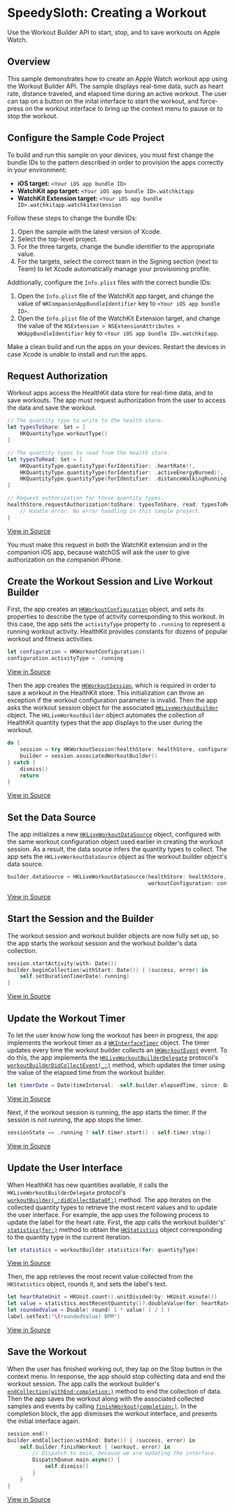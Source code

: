 # SpeedySloth: Creating a Workout

Use the Workout Builder API to start, stop, and to save workouts on Apple Watch.

## Overview

This sample demonstrates how to create an Apple Watch workout app using the Workout Builder API. The sample displays real-time data, such as heart rate, distance traveled, and elapsed time during an active workout. The user can tap on a button on the inital interface to start the workout, and force-press on the workout interface to bring up the context menu to pause or to stop the workout.

## Configure the Sample Code Project

To build and run this sample on your devices, you must first change the bundle IDs to the pattern described in order to provision the apps correctly in your environment:

- **iOS target:** `<Your iOS app bundle ID>`
- **WatchKit app target:** `<Your iOS app bundle ID>.watchkitapp`
- **WatchKit Extension target:** `<Your iOS app bundle ID>.watchkitapp.watchkitextension`

Follow these steps to change the bundle IDs:

1. Open the sample with the latest version of Xcode.
2. Select the top-level project.
3. For the three targets, change the bundle identifier to the appropriate value.
4. For the targets, select the correct team in the Signing section (next to Team) to let Xcode automatically manage your provisioning profile. 

Additionally, configure the `Info.plist` files with the correct bundle IDs:

1. Open the `Info.plist` file of the WatchKit app target, and change the value of `WKCompanionAppBundleIdentifier` key to `<Your iOS app bundle ID>`.
2. Open the `Info.plist` file of the WatchKit Extension target, and change the value of the `NSExtension > NSExtensionAttributes > WKAppBundleIdentifier` key to `<Your iOS app bundle ID>.watchkitapp`.

Make a clean build and run the apps on your devices. Restart the devices in case Xcode is unable to install and run the apps.

## Request Authorization

Workout apps access the HealthKit data store for real-time data, and to save workouts. The app must request authorization from the user to access the data and save the workout.

``` swift
// The quantity type to write to the health store.
let typesToShare: Set = [
    HKQuantityType.workoutType()
]

// The quantity types to read from the health store.
let typesToRead: Set = [
    HKQuantityType.quantityType(forIdentifier: .heartRate)!,
    HKQuantityType.quantityType(forIdentifier: .activeEnergyBurned)!,
    HKQuantityType.quantityType(forIdentifier: .distanceWalkingRunning)!
]

// Request authorization for those quantity types.
healthStore.requestAuthorization(toShare: typesToShare, read: typesToRead) { (success, error) in
    // Handle error. No error handling in this sample project.
}
```
[View in Source](x-source-tag://RequestAuthorization)

You must make this request in both the WatchKit extension and in the companion iOS app, because watchOS will ask the user to give authorization on the companion iPhone.

## Create the Workout Session and Live Workout Builder
First, the app creates an [`HKWorkoutConfiguration`]( https://developer.apple.com/documentation/healthkit/hkworkoutconfiguration ) object, and sets its properties to describe the type of activity corresponding to this workout. In this case, the app sets the `activityType` property to `.running` to represent a running workout activity. HealthKit provides constants for dozens of popular workout and fitness activities.
``` swift
let configuration = HKWorkoutConfiguration()
configuration.activityType = .running
```
[View in Source](x-source-tag://WorkoutConfiguration)

Then the app creates the [`HKWorkoutSession`]( https://developer.apple.com/documentation/healthkit/hkworkoutsession ), which is required in order to save a workout in the HealthKit store. This initialization can throw an exception if the workout configuration parameter is invalid. Then the app asks the workout session object for the associated [`HKLiveWorkoutBuilder`]( https://developer.apple.com/documentation/healthkit/hkliveworkoutbuilder ) object. The `HKLiveWorkoutBuilder` object automates the collection of HealthKit quantity types that the app displays to the user during the workout.
``` swift
do {
    session = try HKWorkoutSession(healthStore: healthStore, configuration: configuration)
    builder = session.associatedWorkoutBuilder()
} catch {
    dismiss()
    return
}
```
[View in Source](x-source-tag://CreateWorkout)

## Set the Data Source
The app initializes a new [`HKLiveWorkoutDataSource`]( https://developer.apple.com/documentation/healthkit/hkliveworkoutdatasource ) object, configured with the same workout configuration object used earlier in creating the workout session. As a result, the data source infers the quantity types to collect. The app sets the `HKLiveWorkoutDataSource` object as the workout builder object's data source. 
``` swift
builder.dataSource = HKLiveWorkoutDataSource(healthStore: healthStore,
                                             workoutConfiguration: configuration)
```
[View in Source](x-source-tag://SetDataSource)

## Start the Session and the Builder
The workout session and workout builder objects are now fully set up, so the app starts the workout session and the workout builder's data collection.
``` swift
session.startActivity(with: Date())
builder.beginCollection(withStart: Date()) { (success, error) in
    self.setDurationTimerDate(.running)
}
```
[View in Source](x-source-tag://StartSession)

## Update the Workout Timer
To let the user know how long the workout has been in progress, the app implements the workout timer as a [`WKInterfaceTimer`]( https://developer.apple.com/documentation/watchkit/wkinterfacetimer ) object. The timer updates every time the workout builder collects an [`HKWorkoutEvent`]( https://developer.apple.com/documentation/healthkit/hkworkoutevent ) event. To do this, the app implements the [`HKLiveWorkoutBuilderDelegate`]( https://developer.apple.com/documentation/healthkit/hkliveworkoutbuilderdelegate ) protocol's [`workoutBuilderDidCollectEvent(_:)`]( https://developer.apple.com/documentation/healthkit/hkliveworkoutbuilderdelegate/2994347-workoutbuilderdidcollectevent ) method, which updates the timer using the value of the elapsed time from the workout builder.
``` swift
let timerDate = Date(timeInterval: -self.builder.elapsedTime, since: Date())
```
[View in Source](x-source-tag://ObtainElapsedTime)

Next, if the workout session is running, the app starts the timer. If the session is not running, the app stops the timer. 
``` swift
sessionState == .running ? self.timer.start() : self.timer.stop()
```
[View in Source](x-source-tag://UpdateTimer)

## Update the User Interface
When HealthKit has new quantities available, it calls the `HKLiveWorkoutBuilderDelegate` protocol's [`workoutBuilder(_:didCollectDataOf:)`]( https://developer.apple.com/documentation/healthkit/hkliveworkoutbuilderdelegate/2962897-workoutbuilder ) method. The app iterates on the collected quantity types to retrieve the most recent values and to update the user interface. For example, the app uses the following process to update the label for the heart rate. First, the app calls the workout builder's' [`statistics(for:)`]( https://developer.apple.com/documentation/healthkit/hkworkoutbuilder/2962922-statistics ) method to obtain the  [`HKStatistics`]( https://developer.apple.com/documentation/healthkit/hkstatistics  ) object corresponding to the quantity type in the current iteration.
``` swift
let statistics = workoutBuilder.statistics(for: quantityType)
```
[View in Source](x-source-tag://GetStatistics)

Then, the app retrieves the most recent value collected from the `HKStatistics` object, rounds it, and sets the label's text.
``` swift
let heartRateUnit = HKUnit.count().unitDivided(by: HKUnit.minute())
let value = statistics.mostRecentQuantity()?.doubleValue(for: heartRateUnit)
let roundedValue = Double( round( 1 * value! ) / 1 )
label.setText("\(roundedValue) BPM")
```
[View in Source](x-source-tag://SetLabel)

## Save the Workout

When the user has finished working out, they tap on the Stop button in the context menu. In response, the app should stop collecting data and end the workout session. The app calls the workout builder's [`endCollection(withEnd:completion:)`]( https://developer.apple.com/documentation/healthkit/hkworkoutbuilder/3000762-endcollection ) method to end the collection of data. Then the app saves the workout along with the associated collected samples and events by calling [`finishWorkout(completion:)`]( https://developer.apple.com/documentation/healthkit/hkworkoutbuilder/3000764-finishworkout ). In the completion block, the app dismisses the workout interface, and presents the initial interface again.
``` swift
session.end()
builder.endCollection(withEnd: Date()) { (success, error) in
    self.builder.finishWorkout { (workout, error) in
        // Dispatch to main, because we are updating the interface.
        DispatchQueue.main.async() {
            self.dismiss()
        }
    }
}
```
[View in Source](x-source-tag://SaveWorkout)


